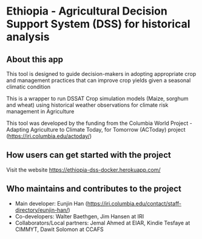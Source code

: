 # Ethiopia - Agricultural Decision Support System (DSS) for historical analysis

## About this app
This tool is designed to guide decision-makers in adopting appropriate crop and management practices that can improve crop yields given a seasonal climatic condition

This is a wrapper to run DSSAT Crop simulation models (Maize, sorghum and wheat) using historical weather observations for climate risk management in Agriculture

This tool was developed by the funding from the Columbia World Project - Adapting Agriculture to Climate Today, for Tomorrow (ACToday) project (https://iri.columbia.edu/actoday/)

## How users can get started with the project
Visit the website https://ethiopia-dss-docker.herokuapp.com/

## Who maintains and contributes to the project
- Main developer: Eunjin Han (https://iri.columbia.edu/contact/staff-directory/eunjin-han/)
- Co-developers: Walter Baethgen, Jim Hansen at IRI
- Collaborators/Local partners: Jemal Ahmed at EIAR, Kindie Tesfaye at CIMMYT, Dawit Solomon at CCAFS
